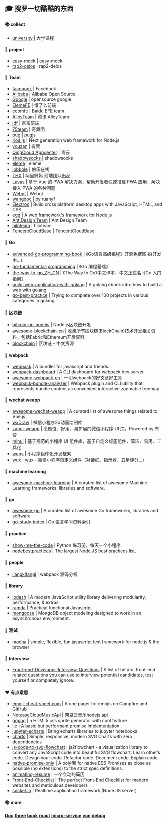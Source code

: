 ## :mortar_board: 搜罗一切酷酷的东西

#### :books: collect
 * [university](https://github.com/binperson/awesome/blob/master/university.md) | 大学课程


#### :closed_book: project

* [easy-mock](https://github.com/easy-mock) | easy-mock
* [rap2-delos](https://github.com/rap2-delos) | rap2-delos


#### :closed_book: Team

* [facebook](https://github.com/facebook) | Facebook
* [Alibaba](https://github.com/alibaba) | Alibaba Open Source
* [Google](https://github.com/google) | opensource google
* [ElemeFE](https://github.com/ElemeFE) | 饿了么前端
* [ecomfe](https://github.com/ecomfe) | Baidu EFE team
* [AlloyTeam](https://github.com/AlloyTeam) | 腾讯 AlloyTeam
* [jdf](https://github.com/jdf2e) | 京东前端
* [75team](https://github.com/75team) | 奇舞团
* [pug](https://github.com/pugjs) | pugjs
* [Koa.js](https://github.com/koajs) | Next generation web framework for Node.js
* [youzan](https://github.com/youzan/) | 有赞
* [QingCloud Appcenter](https://github.com/QingCloudAppcenter) | 青云
* [shadowsocks](https://github.com/shadowsocks) | shadowsocks
* [eleme](https://github.com/eleme) | eleme
* [jobbole](https://github.com/jobbole) | 伯乐在线
* [THX](https://github.com/thx) | 阿里妈妈 前端团队出品
* [Lavas](https://github.com/lavas-project) | 基于 Vue 的 PWA 解决方案，帮助开发者快速搭建 PWA 应用，解决接入 PWA 的各种问题
* [Webot](https://github.com/node-webot) | Webot
* [wangdoc](https://github.com/wangdoc) | by ruanyf
* [Electron](https://github.com/electron/) | Build cross platform desktop apps with JavaScript, HTML, and CSS
* [egg](https://github.com/eggjs) | A web framework's framework for Node.js
* [Ant Design Team](https://github.com/ant-design/ant-design/) | Ant Design Team 
* [hiloteam](https://github.com/hiloteam) | hiloteam
* [TencentCloudBase](https://github.com/TencentCloudBase) | TencentCloudBase


#### :book: Go

* [advanced-go-programming-book](https://github.com/chai2010/advanced-go-programming-book) | 《Go语言高级编程》开源免费图书(开发中...)
* [go-fundamental-programming](https://github.com/Unknwon/go-fundamental-programming) | 《Go 编程基础》
* [the-way-to-go_ZH_CN](https://github.com/Unknwon/the-way-to-go_ZH_CN) | 《The Way to Go》中文译本，中文正式名《Go 入门指南》
* [build-web-application-with-golang](com/astaxie/build-web-application-with-golang/blob/master/zh/preface.md) | A golang ebook intro how to build a web with golang
* [go-best-practice](https://github.com/astaxie/go-best-practice) | Trying to complete over 100 projects in various categories in golang.

#### :book: 区块链

* [bitcoin-on-nodejs](https://github.com/imfly/bitcoin-on-nodejs) | Node.js区块链开发
* [awesome-blockchain-cn](https://github.com/chaozh/awesome-blockchain-cn) | 收集所有区块链(BlockChain)技术开发相关资料，包括Fabric和Ethereum开发资料
* [blockchain](https://github.com/LiuBoyu/blockchain) | 区块链 - 中文资源



#### :book: webpack

* [webpack](https://github.com/webpack/webpack) | A bundler for javascript and friends.
* [webpack-dashboard](https://github.com/FormidableLabs/webpack-dashboard) | A CLI dashboard for webpack dev server
* [awesome-webpack-cn](https://github.com/webpack-china/awesome-webpack-cn) | 一切webpack的好文章好工具
* [webpack-bundle-analyzer](https://github.com/webpack-contrib/webpack-bundle-analyzer) | Webpack plugin and CLI utility that represents bundle content as convenient interactive zoomable treemap


#### :book: wechat weapp

* [awesome-wechat-weapp](https://github.com/justjavac/awesome-wechat-weapp) | A curated list of awesome things related to Vue.js
* [wxDraw](https://github.com/bobiscool/wxDraw) | 微信小程序2d动画绘制库
* [zanui-weapp](https://github.com/youzan/zanui-weapp) | 高颜值、好用、易扩展的微信小程序 UI 库，Powered by 有赞
* [minui](https://github.com/meili/minui) | 基于规范的小程序 UI 组件库，基于自定义标签组件，简洁、易用、工具化
* [wepy](https://github.com/Tencent/wepy) | 小程序组件化开发框架
* [wux](https://github.com/skyvow/wux) | wux - 微信小程序自定义组件（对话框、指示器、五星评分...）

#### :book: machine learning

* [awesome-machine-learning](https://github.com/josephmisiti/awesome-machine-learning) | A curated list of awesome Machine Learning frameworks, libraries and software.

#### :book: go

* [awesome-go](https://github.com/avelino/awesome-go) | A curated list of awesome Go frameworks, libraries and software
* [go-study-index](https://github.com/Unknwon/go-study-index) | Go 语言学习资料索引

#### :book: practice

* [show-me-the-code](https://github.com/Yixiaohan/show-me-the-code) | Python 练习册，每天一个小程序
* [nodebestpractices](https://github.com/i0natan/nodebestpractices) | The largest Node.JS best practices list.  

#### :clap: people

* [liangklfangl](https://github.com/liangklfangl) | webpack 源码分析

#### :bookmark: library

* [lodash](https://github.com/lodash/lodash) | A modern JavaScript utility library delivering modularity, performance, & extras.
* [ramda](https://github.com/ramda/ramda) | Practical functional Javascript
* [mongoose](https://github.com/Automattic/mongoose) | MongoDB object modeling designed to work in an asynchronous environment. 

#### :bug: 测试

* [mocha](https://github.com/mochajs/mocha) | simple, flexible, fun javascript test framework for node.js & the browser

#### :pill: Interview

* [Front-end-Developer-Interview-Questions](https://github.com/h5bp/Front-end-Developer-Interview-Questions#general-questions) | A list of helpful front-end related questions you can use to interview potential candidates, test yourself or completely ignore.

#### :heart: 有点意思

* [emoji-cheat-sheet.com](https://github.com/WebpageFX/emoji-cheat-sheet.com) | A one pager for emojis on Campfire and GitHub
* [NeteaseCloudMusicApi](https://github.com/Binaryify/NeteaseCloudMusicApi) | 网易云音乐nodejs api
* [gopng](https://github.com/AlloyTeam/gopng) | a HTML5 css sprite generator with cool feature
* [lie](https://github.com/calvinmetcalf/lie) | A basic but performant promise implementation.
* [jupyter-echarts](https://github.com/chfw/jupyter-echarts) | Bring echarts libraries to jupyter notebooks 
* [charts](https://github.com/frappe/charts) | Simple, responsive, modern SVG Charts with zero dependencies
* [js-code-to-svg-flowchart](https://github.com/Bogdan-Lyashenko/js-code-to-svg-flowchart) | js2flowchart - a visualization library to convert any JavaScript code into beautiful SVG flowchart. Learn other’s code. Design your code. Refactor code. Document code. Explain code.
* [native-promise-only](https://github.com/getify/native-promise-only) | A polyfill for native ES6 Promises as close as possible (no extensions) to the strict spec definitions.
* [animating-resume](https://github.com/jirengu-inc/animating-resume) | 一个会动的简历
* [Front-End-Checklist](https://github.com/thedaviddias/Front-End-Checklist) | The perfect Front-End Checklist for modern websites and meticulous developers
* [socket.io](https://github.com/socketio/socket.io) | Realtime application framework (Node.JS server)


#### :books: more
**[Doc](https://github.com/binperson/awesome/blob/master/doc.md)**
**[three](./threejs.md)**
**[book](./book.md)**
**[react](https://github.com/binperson/awesome/blob/master/react.md)**
**[micro-service](https://github.com/binperson/awesome/blob/master/micro-service.md)**
**[vue](https://github.com/binperson/awesome/blob/master/vue.md)**
**[debug](https://github.com/binperson/awesome/blob/master/debug.md)**


